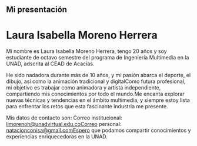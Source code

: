 ## Mi presentación
# Laura Isabella Moreno Herrera
Mi nombre es Laura Isabella Moreno Herrera, tengo 20 años y soy estudiante de octavo semestre del programa de Ingeniería Multimedia en la UNAD, adscrita al CEAD de Acacías.

He sido nadadora durante más de 10 años, y mi pasión abarca el deporte, el dibujo, así como la animación tradicional y digitalComo futura profesional, mi objetivo es trabajar como animadora y artista independiente, compartiendo mis conocimientos por todo el mundo.Me encanta explorar nuevas técnicas y tendencias en el ámbito multimedia, y siempre estoy lista para enfrentar los retos que esta fascinante industria me presente.

Mis datos de contacto son: Correo institucional: limorenoh@unadvirtual.edu.coCorreo personal: natacionconisa@gmail.comEspero que podamos compartir conocimientos y experiencias enriquecedoras en la UNAD.